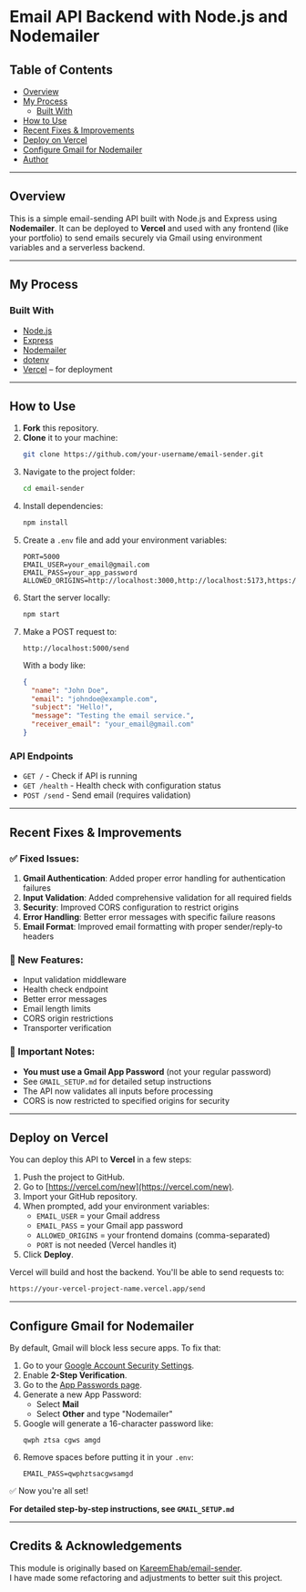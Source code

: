 # Email API Backend with Node.js and Nodemailer

## Table of Contents

- [Overview](#overview)
- [My Process](#my-process)
  - [Built With](#built-with)
- [How to Use](#how-to-use)
- [Recent Fixes & Improvements](#recent-fixes--improvements)
- [Deploy on Vercel](#deploy-on-vercel)
- [Configure Gmail for Nodemailer](#configure-gmail-for-nodemailer)
- [Author](#author)

---

## Overview

This is a simple email-sending API built with Node.js and Express using **Nodemailer**. It can be deployed to **Vercel** and used with any frontend (like your portfolio) to send emails securely via Gmail using environment variables and a serverless backend.

---

## My Process

### Built With

- [Node.js](https://nodejs.org/)
- [Express](https://expressjs.com/)
- [Nodemailer](https://nodemailer.com/about/)
- [dotenv](https://www.npmjs.com/package/dotenv)
- [Vercel](https://vercel.com/) – for deployment

---

## How to Use

1. **Fork** this repository.
2. **Clone** it to your machine:
   ```bash
   git clone https://github.com/your-username/email-sender.git
   ```
3. Navigate to the project folder:
   ```bash
   cd email-sender
   ```
4. Install dependencies:
   ```bash
   npm install
   ```
5. Create a `.env` file and add your environment variables:
   ```env
   PORT=5000
   EMAIL_USER=your_email@gmail.com
   EMAIL_PASS=your_app_password
   ALLOWED_ORIGINS=http://localhost:3000,http://localhost:5173,https://yourdomain.com
   ```
6. Start the server locally:
   ```bash
   npm start
   ```
7. Make a POST request to:
   ```
   http://localhost:5000/send
   ```
   With a body like:
   ```json
   {
     "name": "John Doe",
     "email": "johndoe@example.com",
     "subject": "Hello!",
     "message": "Testing the email service.",
     "receiver_email": "your_email@gmail.com"
   }
   ```

### API Endpoints

- `GET /` - Check if API is running
- `GET /health` - Health check with configuration status
- `POST /send` - Send email (requires validation)

---

## Recent Fixes & Improvements

### ✅ Fixed Issues:
1. **Gmail Authentication**: Added proper error handling for authentication failures
2. **Input Validation**: Added comprehensive validation for all required fields
3. **Security**: Improved CORS configuration to restrict origins
4. **Error Handling**: Better error messages with specific failure reasons
5. **Email Format**: Improved email formatting with proper sender/reply-to headers

### 🔧 New Features:
- Input validation middleware
- Health check endpoint
- Better error messages
- Email length limits
- CORS origin restrictions
- Transporter verification

### 📝 Important Notes:
- **You must use a Gmail App Password** (not your regular password)
- See `GMAIL_SETUP.md` for detailed setup instructions
- The API now validates all inputs before processing
- CORS is now restricted to specified origins for security

---

## Deploy on Vercel

You can deploy this API to **Vercel** in a few steps:

1. Push the project to GitHub.
2. Go to [https://vercel.com/new](https://vercel.com/new).
3. Import your GitHub repository.
4. When prompted, add your environment variables:
   - `EMAIL_USER` = your Gmail address
   - `EMAIL_PASS` = your Gmail app password
   - `ALLOWED_ORIGINS` = your frontend domains (comma-separated)
   - `PORT` is not needed (Vercel handles it)
5. Click **Deploy**.

Vercel will build and host the backend. You'll be able to send requests to:

```bash
https://your-vercel-project-name.vercel.app/send
```

---

## Configure Gmail for Nodemailer

By default, Gmail will block less secure apps. To fix that:

1. Go to your [Google Account Security Settings](https://myaccount.google.com/security).
2. Enable **2-Step Verification**.
3. Go to the [App Passwords page](https://myaccount.google.com/apppasswords).
4. Generate a new App Password:
   - Select **Mail**
   - Select **Other** and type "Nodemailer"
5. Google will generate a 16-character password like:
   ```
   qwph ztsa cgws amgd
   ```
6. Remove spaces before putting it in your `.env`:
   ```env
   EMAIL_PASS=qwphztsacgwsamgd
   ```

✅ Now you're all set!

**For detailed step-by-step instructions, see `GMAIL_SETUP.md`**


---

## Credits & Acknowledgements

This module is originally based on [KareemEhab/email-sender](https://github.com/KareemEhab/email-sender).  
I have made some refactoring and adjustments to better suit this project.

